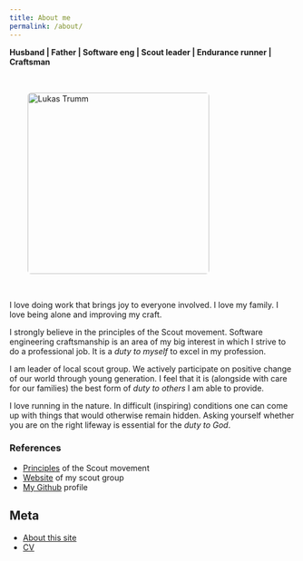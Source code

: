 ```yaml
---
title: About me
permalink: /about/
---
```


**Husband | Father | Software eng | Scout leader | Endurance runner | Craftsman**

<div class="text-align: center">
<img src="/images/lt.jpg"
    width="320"
    height="320"
    alt="Lukas Trumm"
    style="border-radius: 6px; margin: 2rem;" />
</div>

I love doing work that brings joy to everyone involved. I love my family. I love being alone and improving my craft.

I strongly believe in the principles of the Scout movement. Software engineering craftsmanship is an area of my big interest in which I strive to do a professional job. It is a _duty to myself_ to excel in my profession.

I am leader of local scout group. We actively participate on positive change of our world through young generation. I feel that it is (alongside with care for our families) the best form of _duty to others_ I am able to provide.

I love running in the nature. In difficult (inspiring) conditions one can come up with things that would otherwise remain hidden. Asking yourself whether you are on the right lifeway is essential for the _duty to God_.

### References

- [Principles](https://www.scout.org/who-we-are/scout-movement/scout-promise-and-law) of the Scout movement
- [Website](https://ctyriadvacitka.skauting.cz) of my scout group
- [My Github](https://github.com/lttr/) profile

## Meta

- [About this site](/about-this-site)
- [CV](/cv)
